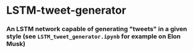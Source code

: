 # LSTM-tweet-generator

### An LSTM network capable of generating "tweets" in a given style (see `LSTM_tweet_generator.ipynb` for example on Elon Musk)
